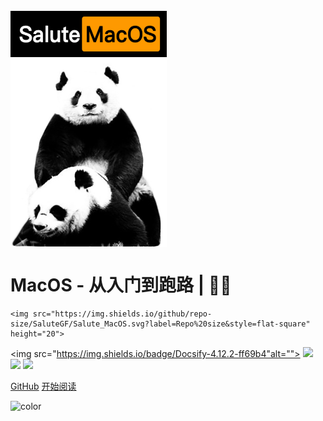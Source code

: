 <br>
<img src="https://raw.githubusercontent.com/SaluteGF/Salute_MacOS/main/img/1.jpg" width = "250" alt="Salute_MacOS" align=center />

# MacOS - 从入门到跑路 | 🚴‍♂️ 
    <img src="https://img.shields.io/github/repo-size/SaluteGF/Salute_MacOS.svg?label=Repo%20size&style=flat-square" height="20">
  <img src="https://img.shields.io/badge/Docsify-4.12.2-ff69b4"alt="">
  <img src="https://img.shields.io/badge/MacOS-Monterey%2012.4%2C%20M1%20-success" height="20">
  <img src="https://img.shields.io/badge/License-Apache%202.0-purple" data-origin="https://img.shields.io/badge/License-Apache%202.0-blue" alt="">
  <a href="https://www.zhihu.com/people/sunnyzgf"><img src="https://img.shields.io/badge/BLOG-知乎-red"></a>
  <a href="https://blog.csdn.net/weixin_44557056?type=blog"><img src="https://img.shields.io/badge/BLOG-CSDN-success"></a>
<br>

[GitHub](https://github.com/Nicolas-gaofeng/Salute_Operation_System)
[开始阅读](/README.md)


<!-- 背景色 -->
![color](#fff)



